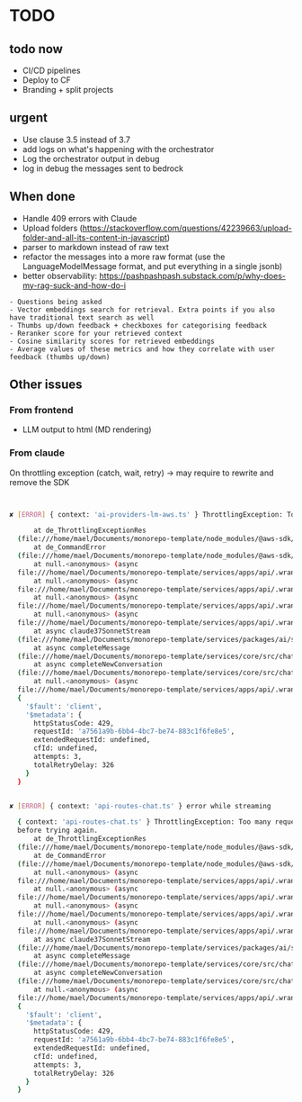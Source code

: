# TODO

## todo now

- CI/CD pipelines
- Deploy to CF
- Branding + split projects

## urgent

- Use clause 3.5 instead of 3.7
- add logs on what's happening with the orchestrator
- Log the orchestrator output in debug
- log in debug the messages sent to bedrock

## When done

- Handle 409 errors with Claude
- Upload folders (https://stackoverflow.com/questions/42239663/upload-folder-and-all-its-content-in-javascript)
- parser to markdown instead of raw text
- refactor the messages into a more raw format (use the LanguageModelMessage format, and put everything in a single jsonb)
- better observability: https://pashpashpash.substack.com/p/why-does-my-rag-suck-and-how-do-i

```
- Questions being asked
- Vector embeddings search for retrieval. Extra points if you also have traditional text search as well
- Thumbs up/down feedback + checkboxes for categorising feedback
- Reranker score for your retrieved context
- Cosine similarity scores for retrieved embeddings
- Average values of these metrics and how they correlate with user feedback (thumbs up/down)
```

## Other issues

### From frontend

- LLM output to html (MD rendering)

### From claude

On throttling exception (catch, wait, retry)
-> may require to rewrite and remove the SDK

```bash


✘ [ERROR] { context: 'ai-providers-lm-aws.ts' } ThrottlingException: Too many requests, please wait before trying again.

      at de_ThrottlingExceptionRes
  (file:///home/mael/Documents/monorepo-template/node_modules/@aws-sdk/client-bedrock-runtime/dist-es/protocols/Aws_restJson1.js:470:23)
      at de_CommandError
  (file:///home/mael/Documents/monorepo-template/node_modules/@aws-sdk/client-bedrock-runtime/dist-es/protocols/Aws_restJson1.js:297:25)
      at null.<anonymous> (async
  file:///home/mael/Documents/monorepo-template/services/apps/api/.wrangler/tmp/dev-MT1D29/development.js:52201:20)
      at null.<anonymous> (async
  file:///home/mael/Documents/monorepo-template/services/apps/api/.wrangler/tmp/dev-MT1D29/development.js:52321:18)
      at null.<anonymous> (async
  file:///home/mael/Documents/monorepo-template/services/apps/api/.wrangler/tmp/dev-MT1D29/development.js:58069:38)
      at null.<anonymous> (async
  file:///home/mael/Documents/monorepo-template/services/apps/api/.wrangler/tmp/dev-MT1D29/development.js:51948:22)
      at async claude37SonnetStream
  (file:///home/mael/Documents/monorepo-template/services/packages/ai/src/providers/lm/ai-providers-lm-aws.ts:49:22)
      at async completeMessage
  (file:///home/mael/Documents/monorepo-template/services/core/src/chat/core-chat.ts:158:20)
      at async completeNewConversation
  (file:///home/mael/Documents/monorepo-template/services/core/src/chat/core-chat.ts:64:3)
      at null.<anonymous> (async
  file:///home/mael/Documents/monorepo-template/services/apps/api/.wrangler/tmp/dev-MT1D29/development.js:62480:11)
  {
    '$fault': 'client',
    '$metadata': {
      httpStatusCode: 429,
      requestId: 'a7561a9b-6bb4-4bc7-be74-883c1f6fe8e5',
      extendedRequestId: undefined,
      cfId: undefined,
      attempts: 3,
      totalRetryDelay: 326
    }
  }


✘ [ERROR] { context: 'api-routes-chat.ts' } error while streaming

  { context: 'api-routes-chat.ts' } ThrottlingException: Too many requests, please wait
  before trying again.
      at de_ThrottlingExceptionRes
  (file:///home/mael/Documents/monorepo-template/node_modules/@aws-sdk/client-bedrock-runtime/dist-es/protocols/Aws_restJson1.js:470:23)
      at de_CommandError
  (file:///home/mael/Documents/monorepo-template/node_modules/@aws-sdk/client-bedrock-runtime/dist-es/protocols/Aws_restJson1.js:297:25)
      at null.<anonymous> (async
  file:///home/mael/Documents/monorepo-template/services/apps/api/.wrangler/tmp/dev-MT1D29/development.js:52201:20)
      at null.<anonymous> (async
  file:///home/mael/Documents/monorepo-template/services/apps/api/.wrangler/tmp/dev-MT1D29/development.js:52321:18)
      at null.<anonymous> (async
  file:///home/mael/Documents/monorepo-template/services/apps/api/.wrangler/tmp/dev-MT1D29/development.js:58069:38)
      at null.<anonymous> (async
  file:///home/mael/Documents/monorepo-template/services/apps/api/.wrangler/tmp/dev-MT1D29/development.js:51948:22)
      at async claude37SonnetStream
  (file:///home/mael/Documents/monorepo-template/services/packages/ai/src/providers/lm/ai-providers-lm-aws.ts:49:22)
      at async completeMessage
  (file:///home/mael/Documents/monorepo-template/services/core/src/chat/core-chat.ts:158:20)
      at async completeNewConversation
  (file:///home/mael/Documents/monorepo-template/services/core/src/chat/core-chat.ts:64:3)
      at null.<anonymous> (async
  file:///home/mael/Documents/monorepo-template/services/apps/api/.wrangler/tmp/dev-MT1D29/development.js:62480:11)
  {
    '$fault': 'client',
    '$metadata': {
      httpStatusCode: 429,
      requestId: 'a7561a9b-6bb4-4bc7-be74-883c1f6fe8e5',
      extendedRequestId: undefined,
      cfId: undefined,
      attempts: 3,
      totalRetryDelay: 326
    }
  }
```

